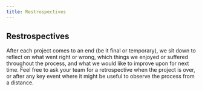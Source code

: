```yaml
---
title: Restrospectives
---
```

## Restrospectives

After each project comes to an end (be it final or temporary), we sit down to reflect on what went right or wrong, which things we enjoyed or suffered throughout the process, and what we would like to improve upon for next time. Feel free to ask your team for a retrospective when the project is over, or after any key event where it might be useful to observe the process from a distance.